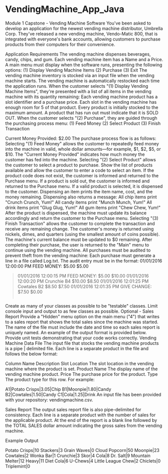 # VendingMachine_App_Java

Module 1 Capstone - Vending Machine Software
You've been asked to develop an application for the newest vending machine distributor, Umbrella Corp. They've released a new vending machine, Vendo-Matic 800, that is integrated with everyone's bank accounts, allowing customers to purchase products from their computers for their convenience.

Application Requirements
The vending machine dispenses beverages, candy, chips, and gum.
Each vending machine item has a Name and a Price.
A main menu must display when the software runs, presenting the following options:
(1) Display Vending Machine Items
(2) Purchase
(3) Exit
The vending machine inventory is stocked via an input file when the vending machine starts.
The vending machine is automatically restocked each time the application runs.
When the customer selects "(1) Display Vending Machine Items", they're presented with a list of all items in the vending machine with its quantity remaining:
Each vending machine product has a slot identifier and a purchase price.
Each slot in the vending machine has enough room for 5 of that product.
Every product is initially stocked to the maximum amount.
A product that has run out must indicate that it is SOLD OUT.
When the customer selects "(2) Purchase", they are guided through the purchasing process menu:
(1) Feed Money
(2) Select Product
(3) Finish Transaction

Current Money Provided: $2.00
The purchase process flow is as follows:
Selecting "(1) Feed Money" allows the customer to repeatedly feed money into the machine in valid, whole dollar amounts—for example, $1, $2, $5, or $10.
The "Current Money Provided" indicates how much money the customer has fed into the machine.
Selecting "(2) Select Product" allows the customer to select a product to purchase.
Show the list of products available and allow the customer to enter a code to select an item.
If the product code does not exist, the customer is informed and returned to the Purchase menu.
If a product is sold out, the customer is informed and returned to the Purchase menu.
If a valid product is selected, it is dispensed to the customer.
Dispensing an item prints the item name, cost, and the money remaining. Dispensing also returns a message:
All chip items print "Crunch Crunch, Yum!"
All candy items print "Munch Munch, Yum!"
All drink items print "Glug Glug, Yum!"
All gum items print "Chew Chew, Yum!"
After the product is dispensed, the machine must update its balance accordingly and return the customer to the Purchase menu.
Selecting "(3) Finish Transaction" allows the customer to complete the transaction and receive any remaining change.
The customer's money is returned using nickels, dimes, and quarters (using the smallest amount of coins possible).
The machine's current balance must be updated to $0 remaining.
After completing their purchase, the user is returned to the "Main" menu to continue using the vending machine.
All purchases must be audited to prevent theft from the vending machine:
Each purchase must generate a line in a file called Log.txt.
The audit entry must be in the format:
01/01/2016 12:00:00 PM FEED MONEY: $5.00 $5.00
>01/01/2016 12:00:15 PM FEED MONEY: $5.00 $10.00
>01/01/2016 12:00:20 PM Crunchie B4 $10.00 $8.50
>01/01/2016 12:01:25 PM Cowtales B2 $8.50 $7.50
>01/01/2016 12:01:35 PM GIVE CHANGE: $7.50 $0.00
>```
Create as many of your classes as possible to be "testable" classes. Limit console input and output to as few classes as possible.
Optional - Sales Report
Provide a "Hidden" menu option on the main menu ("4") that writes to a sales report that shows the total sales since the machine was started. The name of the file must include the date and time so each sales report is uniquely named.
An example of the output format is provided below.
Provide unit tests demonstrating that your code works correctly.
Vending Machine Data File
The input file that stocks the vending machine products is a pipe | delimited file. Each line is a separate product in the file and follows the below format:

Column Name	Description
Slot Location	The slot location in the vending machine where the product is set.
Product Name	The display name of the vending machine product.
Price	The purchase price for the product.
Type	The product type for this row.
For example:

A1|Potato Crisps|3.05|Chip
B1|Moonpie|1.80|Candy
B2|Cowtales|1.50|Candy
C1|Cola|1.25|Drink
An input file has been provided with your repository: vendingmachine.csv.

Sales Report
The output sales report file is also pipe-delimited for consistency. Each line is a separate product with the number of sales for the applicable product. At the end of the report is a blank line followed by the TOTAL SALES dollar amount indicating the gross sales from the vending machine.

Example Output

Potato Crisps|10
Stackers|3
Grain Waves|0
Cloud Popcorn|50
Moonpie|23
Cowtales|2
Wonka Bar|1
Crunchie|3
Skor|4
Cola|8
Dr. Salt|9
Mountain Melter|12
Heavy|11
Diet Cola|6
U-Chews|4
Little League Chew|2
Chiclets|0
Triplemint|0

